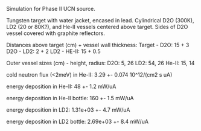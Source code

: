 Simulation for Phase II UCN source.

Tungsten target with water jacket, encased in lead.
Cylindrical D2O (300K), LD2 (20 or 80K?), and He-II vessels centered above target.
Sides of D2O vessel covered with graphite reflectors.

Distances above target (cm) + vessel wall thickness:
Target - D2O: 15 + 3
D2O - LD2: 2 + 2
LD2 - HE-II: 15 + 0.5

Outer vessel sizes (cm) - height, radius:
D2O: 5, 26
LD2: 54, 26
He-II: 15, 14

cold neutron flux (<2meV) in He-II:
3.29 +- 0.074 10^12/(cm2 s uA)

energy deposition in He-II:
48 +- 1.2 mW/uA

energy deposition in He-II bottle:
160 +- 1.5 mW/uA

energy deposition in LD2:
1.31e+03 +- 4.7 mW/uA

energy deposition in LD2 bottle:
2.69e+03 +- 8.4 mW/uA


